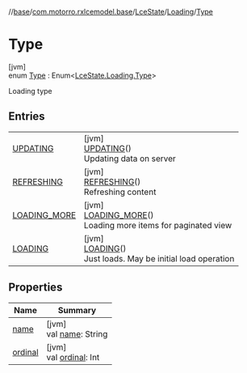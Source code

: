 //[base](../../../../../index.md)/[com.motorro.rxlcemodel.base](../../../index.md)/[LceState](../../index.md)/[Loading](../index.md)/[Type](index.md)

# Type

[jvm]\
enum [Type](index.md) : Enum&lt;[LceState.Loading.Type](index.md)&gt; 

Loading type

## Entries

| | |
|---|---|
| [UPDATING](-u-p-d-a-t-i-n-g/index.md) | [jvm]<br>[UPDATING](-u-p-d-a-t-i-n-g/index.md)()<br>Updating data on server |
| [REFRESHING](-r-e-f-r-e-s-h-i-n-g/index.md) | [jvm]<br>[REFRESHING](-r-e-f-r-e-s-h-i-n-g/index.md)()<br>Refreshing content |
| [LOADING_MORE](-l-o-a-d-i-n-g_-m-o-r-e/index.md) | [jvm]<br>[LOADING_MORE](-l-o-a-d-i-n-g_-m-o-r-e/index.md)()<br>Loading more items for paginated view |
| [LOADING](-l-o-a-d-i-n-g/index.md) | [jvm]<br>[LOADING](-l-o-a-d-i-n-g/index.md)()<br>Just loads. May be initial load operation |

## Properties

| Name | Summary |
|---|---|
| [name](../../../-log-level/-i-n-f-o/index.md#-372974862%2FProperties%2F-553753920) | [jvm]<br>val [name](../../../-log-level/-i-n-f-o/index.md#-372974862%2FProperties%2F-553753920): String |
| [ordinal](../../../-log-level/-i-n-f-o/index.md#-739389684%2FProperties%2F-553753920) | [jvm]<br>val [ordinal](../../../-log-level/-i-n-f-o/index.md#-739389684%2FProperties%2F-553753920): Int |
